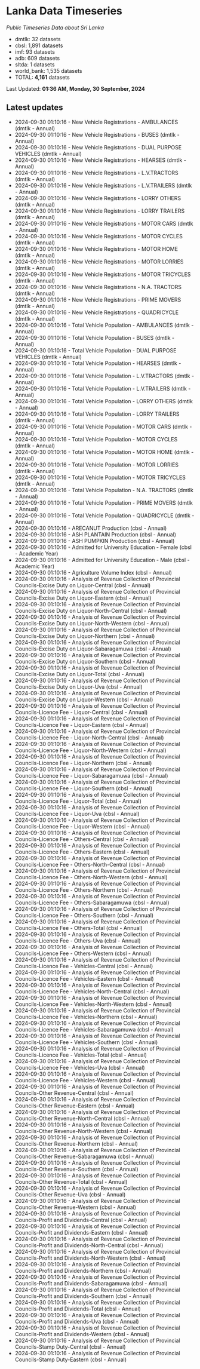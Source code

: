 # Lanka Data Timeseries
*Public Timeseries Data about Sri Lanka*

* dmtlk: 32 datasets
* cbsl: 1,891 datasets
* imf: 93 datasets
* adb: 609 datasets
* sltda: 1 datasets
* world_bank: 1,535 datasets
* TOTAL: **4,161** datasets

Last Updated: **01:36 AM, Monday, 30 September, 2024**

## Latest updates

* 2024-09-30 01:10:16 - New Vehicle Registrations - AMBULANCES (dmtlk - Annual)
* 2024-09-30 01:10:16 - New Vehicle Registrations - BUSES (dmtlk - Annual)
* 2024-09-30 01:10:16 - New Vehicle Registrations - DUAL PURPOSE VEHICLES (dmtlk - Annual)
* 2024-09-30 01:10:16 - New Vehicle Registrations - HEARSES (dmtlk - Annual)
* 2024-09-30 01:10:16 - New Vehicle Registrations - L.V.TRACTORS (dmtlk - Annual)
* 2024-09-30 01:10:16 - New Vehicle Registrations - L.V.TRAILERS (dmtlk - Annual)
* 2024-09-30 01:10:16 - New Vehicle Registrations - LORRY OTHERS (dmtlk - Annual)
* 2024-09-30 01:10:16 - New Vehicle Registrations - LORRY TRAILERS (dmtlk - Annual)
* 2024-09-30 01:10:16 - New Vehicle Registrations - MOTOR CARS (dmtlk - Annual)
* 2024-09-30 01:10:16 - New Vehicle Registrations - MOTOR CYCLES (dmtlk - Annual)
* 2024-09-30 01:10:16 - New Vehicle Registrations - MOTOR HOME (dmtlk - Annual)
* 2024-09-30 01:10:16 - New Vehicle Registrations - MOTOR LORRIES (dmtlk - Annual)
* 2024-09-30 01:10:16 - New Vehicle Registrations - MOTOR TRICYCLES (dmtlk - Annual)
* 2024-09-30 01:10:16 - New Vehicle Registrations - N.A. TRACTORS (dmtlk - Annual)
* 2024-09-30 01:10:16 - New Vehicle Registrations - PRIME MOVERS (dmtlk - Annual)
* 2024-09-30 01:10:16 - New Vehicle Registrations - QUADRICYCLE (dmtlk - Annual)
* 2024-09-30 01:10:16 - Total Vehicle Population - AMBULANCES (dmtlk - Annual)
* 2024-09-30 01:10:16 - Total Vehicle Population - BUSES (dmtlk - Annual)
* 2024-09-30 01:10:16 - Total Vehicle Population - DUAL PURPOSE VEHICLES (dmtlk - Annual)
* 2024-09-30 01:10:16 - Total Vehicle Population - HEARSES (dmtlk - Annual)
* 2024-09-30 01:10:16 - Total Vehicle Population - L.V.TRACTORS (dmtlk - Annual)
* 2024-09-30 01:10:16 - Total Vehicle Population - L.V.TRAILERS (dmtlk - Annual)
* 2024-09-30 01:10:16 - Total Vehicle Population - LORRY OTHERS (dmtlk - Annual)
* 2024-09-30 01:10:16 - Total Vehicle Population - LORRY TRAILERS (dmtlk - Annual)
* 2024-09-30 01:10:16 - Total Vehicle Population - MOTOR CARS (dmtlk - Annual)
* 2024-09-30 01:10:16 - Total Vehicle Population - MOTOR CYCLES (dmtlk - Annual)
* 2024-09-30 01:10:16 - Total Vehicle Population - MOTOR HOME (dmtlk - Annual)
* 2024-09-30 01:10:16 - Total Vehicle Population - MOTOR LORRIES (dmtlk - Annual)
* 2024-09-30 01:10:16 - Total Vehicle Population - MOTOR TRICYCLES (dmtlk - Annual)
* 2024-09-30 01:10:16 - Total Vehicle Population - N.A. TRACTORS (dmtlk - Annual)
* 2024-09-30 01:10:16 - Total Vehicle Population - PRIME MOVERS (dmtlk - Annual)
* 2024-09-30 01:10:16 - Total Vehicle Population - QUADRICYCLE (dmtlk - Annual)
* 2024-09-30 01:10:16 - ARECANUT Production (cbsl - Annual)
* 2024-09-30 01:10:16 - ASH PLANTAIN Production (cbsl - Annual)
* 2024-09-30 01:10:16 - ASH PUMPKIN Production (cbsl - Annual)
* 2024-09-30 01:10:16 - Admitted for University Education - Female (cbsl - Academic Year)
* 2024-09-30 01:10:16 - Admitted for University Education - Male (cbsl - Academic Year)
* 2024-09-30 01:10:16 - Agriculture Volume Index (cbsl - Annual)
* 2024-09-30 01:10:16 - Analysis of Revenue Collection of Provincial Councils-Excise Duty on Liquor-Central (cbsl - Annual)
* 2024-09-30 01:10:16 - Analysis of Revenue Collection of Provincial Councils-Excise Duty on Liquor-Eastern (cbsl - Annual)
* 2024-09-30 01:10:16 - Analysis of Revenue Collection of Provincial Councils-Excise Duty on Liquor-North-Central (cbsl - Annual)
* 2024-09-30 01:10:16 - Analysis of Revenue Collection of Provincial Councils-Excise Duty on Liquor-North-Western (cbsl - Annual)
* 2024-09-30 01:10:16 - Analysis of Revenue Collection of Provincial Councils-Excise Duty on Liquor-Northern (cbsl - Annual)
* 2024-09-30 01:10:16 - Analysis of Revenue Collection of Provincial Councils-Excise Duty on Liquor-Sabaragamuwa (cbsl - Annual)
* 2024-09-30 01:10:16 - Analysis of Revenue Collection of Provincial Councils-Excise Duty on Liquor-Southern (cbsl - Annual)
* 2024-09-30 01:10:16 - Analysis of Revenue Collection of Provincial Councils-Excise Duty on Liquor-Total (cbsl - Annual)
* 2024-09-30 01:10:16 - Analysis of Revenue Collection of Provincial Councils-Excise Duty on Liquor-Uva (cbsl - Annual)
* 2024-09-30 01:10:16 - Analysis of Revenue Collection of Provincial Councils-Excise Duty on Liquor-Western (cbsl - Annual)
* 2024-09-30 01:10:16 - Analysis of Revenue Collection of Provincial Councils-Licence Fee - Liquor-Central (cbsl - Annual)
* 2024-09-30 01:10:16 - Analysis of Revenue Collection of Provincial Councils-Licence Fee - Liquor-Eastern (cbsl - Annual)
* 2024-09-30 01:10:16 - Analysis of Revenue Collection of Provincial Councils-Licence Fee - Liquor-North-Central (cbsl - Annual)
* 2024-09-30 01:10:16 - Analysis of Revenue Collection of Provincial Councils-Licence Fee - Liquor-North-Western (cbsl - Annual)
* 2024-09-30 01:10:16 - Analysis of Revenue Collection of Provincial Councils-Licence Fee - Liquor-Northern (cbsl - Annual)
* 2024-09-30 01:10:16 - Analysis of Revenue Collection of Provincial Councils-Licence Fee - Liquor-Sabaragamuwa (cbsl - Annual)
* 2024-09-30 01:10:16 - Analysis of Revenue Collection of Provincial Councils-Licence Fee - Liquor-Southern (cbsl - Annual)
* 2024-09-30 01:10:16 - Analysis of Revenue Collection of Provincial Councils-Licence Fee - Liquor-Total (cbsl - Annual)
* 2024-09-30 01:10:16 - Analysis of Revenue Collection of Provincial Councils-Licence Fee - Liquor-Uva (cbsl - Annual)
* 2024-09-30 01:10:16 - Analysis of Revenue Collection of Provincial Councils-Licence Fee - Liquor-Western (cbsl - Annual)
* 2024-09-30 01:10:16 - Analysis of Revenue Collection of Provincial Councils-Licence Fee - Others-Central (cbsl - Annual)
* 2024-09-30 01:10:16 - Analysis of Revenue Collection of Provincial Councils-Licence Fee - Others-Eastern (cbsl - Annual)
* 2024-09-30 01:10:16 - Analysis of Revenue Collection of Provincial Councils-Licence Fee - Others-North-Central (cbsl - Annual)
* 2024-09-30 01:10:16 - Analysis of Revenue Collection of Provincial Councils-Licence Fee - Others-North-Western (cbsl - Annual)
* 2024-09-30 01:10:16 - Analysis of Revenue Collection of Provincial Councils-Licence Fee - Others-Northern (cbsl - Annual)
* 2024-09-30 01:10:16 - Analysis of Revenue Collection of Provincial Councils-Licence Fee - Others-Sabaragamuwa (cbsl - Annual)
* 2024-09-30 01:10:16 - Analysis of Revenue Collection of Provincial Councils-Licence Fee - Others-Southern (cbsl - Annual)
* 2024-09-30 01:10:16 - Analysis of Revenue Collection of Provincial Councils-Licence Fee - Others-Total (cbsl - Annual)
* 2024-09-30 01:10:16 - Analysis of Revenue Collection of Provincial Councils-Licence Fee - Others-Uva (cbsl - Annual)
* 2024-09-30 01:10:16 - Analysis of Revenue Collection of Provincial Councils-Licence Fee - Others-Western (cbsl - Annual)
* 2024-09-30 01:10:16 - Analysis of Revenue Collection of Provincial Councils-Licence Fee - Vehicles-Central (cbsl - Annual)
* 2024-09-30 01:10:16 - Analysis of Revenue Collection of Provincial Councils-Licence Fee - Vehicles-Eastern (cbsl - Annual)
* 2024-09-30 01:10:16 - Analysis of Revenue Collection of Provincial Councils-Licence Fee - Vehicles-North-Central (cbsl - Annual)
* 2024-09-30 01:10:16 - Analysis of Revenue Collection of Provincial Councils-Licence Fee - Vehicles-North-Western (cbsl - Annual)
* 2024-09-30 01:10:16 - Analysis of Revenue Collection of Provincial Councils-Licence Fee - Vehicles-Northern (cbsl - Annual)
* 2024-09-30 01:10:16 - Analysis of Revenue Collection of Provincial Councils-Licence Fee - Vehicles-Sabaragamuwa (cbsl - Annual)
* 2024-09-30 01:10:16 - Analysis of Revenue Collection of Provincial Councils-Licence Fee - Vehicles-Southern (cbsl - Annual)
* 2024-09-30 01:10:16 - Analysis of Revenue Collection of Provincial Councils-Licence Fee - Vehicles-Total (cbsl - Annual)
* 2024-09-30 01:10:16 - Analysis of Revenue Collection of Provincial Councils-Licence Fee - Vehicles-Uva (cbsl - Annual)
* 2024-09-30 01:10:16 - Analysis of Revenue Collection of Provincial Councils-Licence Fee - Vehicles-Western (cbsl - Annual)
* 2024-09-30 01:10:16 - Analysis of Revenue Collection of Provincial Councils-Other Revenue-Central (cbsl - Annual)
* 2024-09-30 01:10:16 - Analysis of Revenue Collection of Provincial Councils-Other Revenue-Eastern (cbsl - Annual)
* 2024-09-30 01:10:16 - Analysis of Revenue Collection of Provincial Councils-Other Revenue-North-Central (cbsl - Annual)
* 2024-09-30 01:10:16 - Analysis of Revenue Collection of Provincial Councils-Other Revenue-North-Western (cbsl - Annual)
* 2024-09-30 01:10:16 - Analysis of Revenue Collection of Provincial Councils-Other Revenue-Northern (cbsl - Annual)
* 2024-09-30 01:10:16 - Analysis of Revenue Collection of Provincial Councils-Other Revenue-Sabaragamuwa (cbsl - Annual)
* 2024-09-30 01:10:16 - Analysis of Revenue Collection of Provincial Councils-Other Revenue-Southern (cbsl - Annual)
* 2024-09-30 01:10:16 - Analysis of Revenue Collection of Provincial Councils-Other Revenue-Total (cbsl - Annual)
* 2024-09-30 01:10:16 - Analysis of Revenue Collection of Provincial Councils-Other Revenue-Uva (cbsl - Annual)
* 2024-09-30 01:10:16 - Analysis of Revenue Collection of Provincial Councils-Other Revenue-Western (cbsl - Annual)
* 2024-09-30 01:10:16 - Analysis of Revenue Collection of Provincial Councils-Profit and Dividends-Central (cbsl - Annual)
* 2024-09-30 01:10:16 - Analysis of Revenue Collection of Provincial Councils-Profit and Dividends-Eastern (cbsl - Annual)
* 2024-09-30 01:10:16 - Analysis of Revenue Collection of Provincial Councils-Profit and Dividends-North-Central (cbsl - Annual)
* 2024-09-30 01:10:16 - Analysis of Revenue Collection of Provincial Councils-Profit and Dividends-North-Western (cbsl - Annual)
* 2024-09-30 01:10:16 - Analysis of Revenue Collection of Provincial Councils-Profit and Dividends-Northern (cbsl - Annual)
* 2024-09-30 01:10:16 - Analysis of Revenue Collection of Provincial Councils-Profit and Dividends-Sabaragamuwa (cbsl - Annual)
* 2024-09-30 01:10:16 - Analysis of Revenue Collection of Provincial Councils-Profit and Dividends-Southern (cbsl - Annual)
* 2024-09-30 01:10:16 - Analysis of Revenue Collection of Provincial Councils-Profit and Dividends-Total (cbsl - Annual)
* 2024-09-30 01:10:16 - Analysis of Revenue Collection of Provincial Councils-Profit and Dividends-Uva (cbsl - Annual)
* 2024-09-30 01:10:16 - Analysis of Revenue Collection of Provincial Councils-Profit and Dividends-Western (cbsl - Annual)
* 2024-09-30 01:10:16 - Analysis of Revenue Collection of Provincial Councils-Stamp Duty-Central (cbsl - Annual)
* 2024-09-30 01:10:16 - Analysis of Revenue Collection of Provincial Councils-Stamp Duty-Eastern (cbsl - Annual)